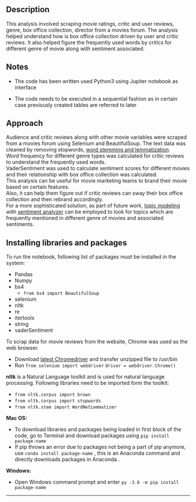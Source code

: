 
Description
-------------------------------------------------------------------------------------------------------------------------
This analysis involved scraping movie ratings, critic and user reviews, genre, box office collection, director from a movies forum. The analysis helped understand how is box office collection driven by user and critic reviews. It also helped figure the frequently used words by critics for different genre of movie along with sentiment associated.

Notes
-------------------------------------------------------------------------------------------------------------------------
- The code has been written used Python3 using Jupiter notebook as interface

- The code needs to be executed in a sequential fashion as in certain case previously created tables are referred to later

**Approach**
------------------------------------------------------------------------------------------------------------------------
Audience and critic reviews along with other movie variables were scraped from a movies forum using Selenium and BeautifulSoup. The text data was cleaned by removing stopwords, [word stemming and lemmatization](https://nlp.stanford.edu/IR-book/html/htmledition/stemming-and-lemmatization-1.html).  
Word frequency for different genre types was calculated for critic reviews to understand the frequently used words.  
VaderSentiment was used to calculate sentiment scores for different movies and their relationship with box office collection was calculated.  
This analysis can be useful for movie marketing teams to brand their movie based on certain features.  
Also, it can help them figure out if critic reviews can sway their box office collection and then rebrand accordingly.  
For a more sophisticated solution, as part of future work, [topic modeling](https://en.wikipedia.org/wiki/Topic_model) with [sentiment analyzer](https://en.wikipedia.org/wiki/Sentiment_analysis) can be employed to look for topics which are frequently mentioned in different genre of movies and associated sentiments.  

Installing libraries and packages
-----------------------------------------------------------------------------------------------------------------------
To run the notebook, following list of packages must be installed in the system:
-  Pandas
-  Numpy
-  bs4
    -  ```from bs4 import BeautifulSoup```
-  selenium
- nltk
- re
- itertools
- string
- vaderSentiment

To scrap data for movie reviews from the website, Chrome was used as the web browser. 
- Download [latest Chromedriver](https://sites.google.com/a/chromium.org/chromedriver/downloads) and transfer unzipped file to /usr/bin
- Run ```from selenium import webdriver```
      ```driver = webdriver.Chrome()```

**nltk** is a Natural Language toolkit and is used for natural language processing. Following libraries need to be imported form the toolkit:  
- ```from nltk.corpus import brown```
- ```from nltk.corpus import stopwords```
- ```from nltk.stem import WordNetLemmatizer```

**Mac OS:**
- To download libraries and packages being loaded in first block of the code, go to Terminal and download packages using 
```pip install package-name ```
- If pip throws an error due to packages not being a part of pip anymore, use ```conda install package-name``` , this is an Anaconda command and directly downloads packages in Anaconda . 

**Windows:**
- Open Windows command prompt and enter ```py -3.6 -m pip install package-name```

-------------------------------------------------------------------------------------------------------------------------
